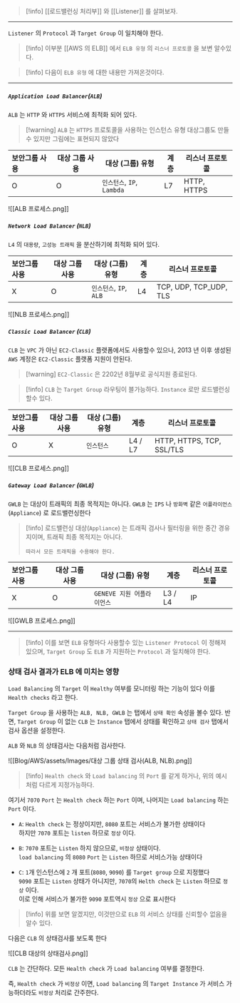 
>[!info] [[로드밸런싱 처리부]] 와 [[Listener]] 를 살펴보자.

---

`Listener` 의 `Protocol` 과 `Target Group` 이 일치해야 한다.

>[!info] 이부분 [[AWS 의 ELB]] 에서 `ELB 유형` 의 `리스너 프로토콜` 을 보변 알수있다.

> [!info] 다음이 `ELB 유형` 에 대한 내용만 가져온것이다.

---
##### `Application Load Balancer`(`ALB`) 

`ALB` 는 `HTTP` 와 `HTTPS` 서비스에 최적화 되어 있다.

>[!warning] `ALB` 는 `HTTPS` 프로토콜을 사용하는 인스턴스 유형 대상그룹도 만들수 있지만 그림에는 표현되지 않았다

| 보안그룹 사용 | 대상 그룹 사용 | 대상 (그룹) 유형             | 계층  | 리스너 프로토콜    |
| :------ | -------- | ---------------------- | --- | ----------- |
| O       | O        | `인스턴스`, `IP`, `Lambda` | L7  | HTTP, HTTPS |
![[ALB 프로세스.png]]

##### `Network Load Balancer` (`NLB`)

`L4` 의 `대용량`, `고성능 트래픽` 을 분산하기에 최적화 되어 있다.

| 보안그룹 사용 | 대상 그룹 사용 | 대상 (그룹) 유형          | 계층  | 리스너 프로토콜               |
| :------ | -------- | ------------------- | --- | ---------------------- |
| X       | O        | `인스턴스`, `IP`, `ALB` | L4  | TCP, UDP, TCP_UDP, TLS |
![[NLB 프로세스.png]]
##### `Classic Load Balancer` (`CLB`)

`CLB` 는 `VPC` 가 아닌 `EC2-Classic` 플랫폼에서도 사용할수 있으나, 2013 년 이후 생성된 `AWS` 계정은 `EC2-Classic` 플랫폼 지원이 안된다.

>[!warning] `EC2-Classic` 은 2202년 8월부로 공식지원 종료된다.

>[!info] `CLB` 는 `Target Group` 라우팅이 블가능하다. `Instance` 로만 로드밸런싱 할수 있다. 

| 보안그룹 사용 | 대상 그룹 사용 | 대상 (그룹) 유형 | 계층      | 리스너 프로토콜                  |
| :------ | -------- | ---------- | ------- | ------------------------- |
| O       | X        | `인스턴스`     | L4 / L7 | HTTP, HTTPS, TCP, SSL/TLS |
![[CLB 프로세스.png]]

##### `Gateway Load Balancer` (`GWLB`)

`GWLB` 는 대상이 트래픽의 최종 목적지는 아니다.
`GWLB` 는 `IPS` 나 `방화벽` 같은 `어플라이언스`(`Appliance`) 로 로드밸런싱한다

>[!info] 로드밸런싱 대상(`Appliance`) 는 트래픽 검사나 필터링을 위한 중간 경유지이며, 트래픽 최종 목적지는 아니다.
>
> `따라서 모든 트래픽을 수용해야 한다.` 

| 보안그룹 사용 | 대상 그룹 사용 | 대상 (그룹) 유형         | 계층      | 리스너 프로토콜 |
| :------ | -------- | ------------------ | ------- | -------- |
| X       | O        | `GENEVE 지원 어플라이언스` | L3 / L4 | IP       |
![[GWLB 프로세스.png]]

---


>[!info] 이를 보면 `ELB` 유형마다 사용할수 있는 `Listener Protocol` 이 정해져 있으며, `Target Group` 도 `ELB` 가 지원하는 `Protocol` 과 일치해야 한다.

### 상태 검사 결과가 ELB 에 미치는 영향

`Load Balancing` 의 `Target` 이 `Healthy` 여부를 모니터링 하는 기능이 있다
이를 `Health checks` 라고 한다.

`Target Group` 을 사용하는 `ALB, NLB, GWLB` 는 탭에서 `상태 확인` 속성을 볼수 있다.
반면, `Target Group` 이 없는 `CLB`  는 `Instance` 탭에서 상태를 확인하고 `상태 검사` 탭에서 검사 옵션을 설정한다.

`ALB` 와 `NLB` 의 상태검사는 다음처럼 검사한다.

![[Blog/AWS/assets/Images/대상 그룹 상태 검사(ALB, NLB).png]]

>[!info] `Health check` 와 `Load balancing` 의 `Port` 를 같게 하거나, 위의 예시처럼 다르게 지정가능하다.

여기서 `7070` `Port` 는 `Health check` 하는 `Port` 이며, 나머지는 `Load balancing` 하는 `Port` 이다.

- `A`: `Health check` 는 정상이지만, `8080` 포트는 서비스가 불가한 상태이다<br>하지만 `7070` 포트는 `listen` 하므로 `정상` 이다.

- `B`: `7070` 포트는 `Listen` 하지 않으므로, `비정상` 상태이다.<br>`load balancing` 의 `8080` `Port` 는 `Listen` 하므로 서비스가능 상태이다

- `C`: `1`개 인스턴스에 `2` 개 포트(`8080`, `9090`) 를 `Target group` 으로 지정했다<br>`9090` 포트는 `Listen` 상태가 아니지만, `7070`의 `Helth check` 는 `Listen` 하므로 `정상` 이다.<br>이로 인해 서비스가 불가한 `9090` 포트역시 `정상` 으로 표시한다

>[!info] 위를 보면 알겠지만, 이것만으로 `ELB` 의 서비스 상태를 신뢰할수 없음을 알수 있다.

다음은 `CLB` 의 상태검사를 보도록 한다

![[CLB 대상의 상태검사.png]]

`CLB` 는 간단하다. 모든 `Health check` 가 `Load balancing` 여부를 결정한다.

즉, `Health check` 가 `비정상` 이면, `Load balancing` 의 `Target Instance` 가 서비스 가능하더라도 `비정상` 처리로 간주한다.

